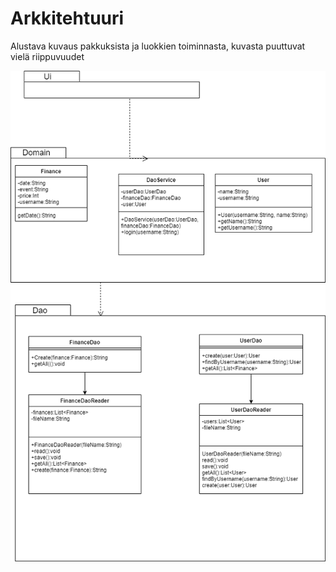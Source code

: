 # Arkkitehtuuri

Alustava kuvaus pakkuksista ja luokkien toiminnasta, kuvasta puuttuvat vielä riippuvuudet

 ![Arkkitehtuuri](/FinanceTrackerApp/dokumentaatio/kuvat/Arkkitehtuuri-0.5.png
 )